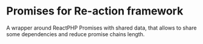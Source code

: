 # Promises for Re-action framework
A wrapper around ReactPHP Promises with shared data, that allows to share some dependencies and reduce promise chains length.

